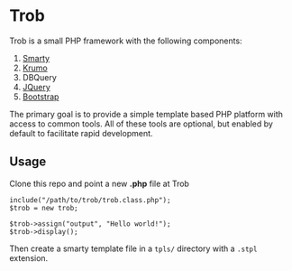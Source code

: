 Trob
====

Trob is a small PHP framework with the following components:

1. [Smarty](https://www.smarty.net/)
2. [Krumo](https://github.com/mmucklo/krumo)
3. DBQuery
4. [JQuery](https://jquery.com/)
5. [Bootstrap](https://getbootstrap.com/)

The primary goal is to provide a simple template based PHP platform with access to common tools. All of these tools are optional, but enabled by default to facilitate rapid development.

Usage
-----

Clone this repo and point a new **.php** file at Trob

```
include("/path/to/trob/trob.class.php");
$trob = new trob;

$trob->assign("output", "Hello world!");
$trob->display();
```

Then create a smarty template file in a `tpls/` directory with a `.stpl` extension.
